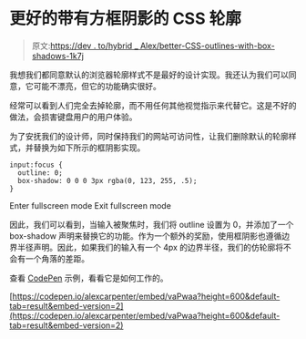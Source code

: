 # 更好的带有方框阴影的 CSS 轮廓

> 原文:[https://dev . to/hybrid _ Alex/better-CSS-outlines-with-box-shadows-1k7j](https://dev.to/hybrid_alex/better-css-outlines-with-box-shadows-1k7j)

我想我们都同意默认的浏览器轮廓样式不是最好的设计实现。我还认为我们可以同意，它可能不漂亮，但它的功能确实很好。

经常可以看到人们完全去掉轮廓，而不用任何其他视觉指示来代替它。这是不好的做法，会损害键盘用户的用户体验。

为了安抚我们的设计师，同时保持我们的网站可访问性，让我们删除默认的轮廓样式，并替换为如下所示的框阴影实现。

```
input:focus {
  outline: 0;
  box-shadow: 0 0 0 3px rgba(0, 123, 255, .5);
} 
```

Enter fullscreen mode Exit fullscreen mode

因此，我们可以看到，当输入被聚焦时，我们将 outline 设置为 0，并添加了一个 box-shadow 声明来替换它的功能。作为一个额外的奖励，使用框阴影也遵循边界半径声明。因此，如果我们的输入有一个 4px 的边界半径，我们的仿轮廓将不会有一个角落的差距。

查看 [CodePen](https://codepen.io/alexcarpenter/pen/vaPwaa) 示例，看看它是如何工作的。

[https://codepen.io/alexcarpenter/embed/vaPwaa?height=600&default-tab=result&embed-version=2](https://codepen.io/alexcarpenter/embed/vaPwaa?height=600&default-tab=result&embed-version=2)